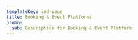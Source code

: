 ```yaml
---
templateKey: ind-page
title: Booking & Event Platforms
promo:
  sub: Description for Booking & Event Platform
---
```


